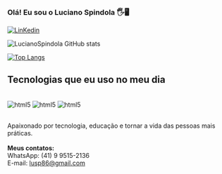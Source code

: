 
### Olá! Eu sou o Luciano Spindola 🖐️🖥️

[![LinKedin](https://img.shields.io/badge/LinkedIn-0077B5?style=for-the-badge&logo=linkedin&logoColor=white)](https://www.linkedin.com/in/lucianospindola/)

![LucianoSpindola GitHub stats](https://github-readme-stats.vercel.app/api?username=LucianoSpindola&show_icons=true&theme=dracula)

[![Top Langs](https://github-readme-stats.vercel.app/api/top-langs/?username=LucianoSpindola&langs_count=8)](https://github.com/LucianoSpindola/github-readme-stats)

## Tecnologias que eu uso no meu dia

<div style="display: inline_block"><br/>
  <img align="center" alt="html5" src="https://img.shields.io/badge/HTML5-E34F26?style=for-the-badge&logo=html5&logoColor=white"/>
<img align="center" alt="html5" src="https://img.shields.io/badge/CSS3-1572B6?style=for-the-badge&logo=css3&logoColor=white"/>
<img align="center" alt="html5" src="https://img.shields.io/badge/JavaScript-F7DF1E?style=for-the-badge&logo=javascript&logoColor=black"/><br/><br>

Apaixonado por tecnologia, educação e tornar a vida das pessoas mais práticas.<br/><br/><b>
Meus contatos:</b><br/>
WhatsApp: (41) 9 9515-2136<br/>
E-mail: lusp86@gmail.com
